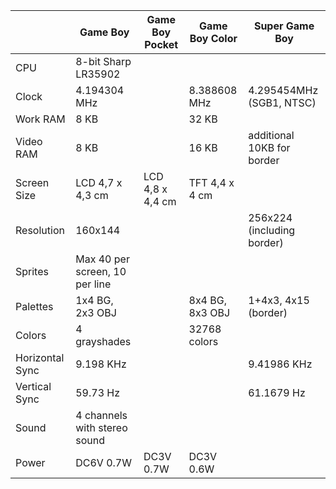 |                 | Game Boy                       | Game Boy Pocket | Game Boy Color  | Super Game Boy |
|-----------------|--------------------------------|-----------------|-----------------|----------------|
| CPU             | 8-bit Sharp LR35902            |                 |                 |                |
| Clock           | 4.194304 MHz                   |                 | 8.388608 MHz    | 4.295454MHz (SGB1, NTSC)|
| Work RAM        | 8 KB                           |                 | 32 KB           |                |
| Video RAM       | 8 KB                           |                 | 16 KB           | additional 10KB for border|
| Screen Size     | LCD 4,7 x 4,3 cm               | LCD 4,8 x 4,4 cm| TFT 4,4 x 4 cm  |                |
| Resolution      | 160x144                        |                 |                 | 256x224 (including border)|
| Sprites         | Max 40 per screen, 10 per line |                 |                 |                |
| Palettes        | 1x4 BG, 2x3 OBJ                |                 | 8x4 BG, 8x3 OBJ | 1+4x3, 4x15 (border) |
| Colors          | 4 grayshades                   |                 | 32768 colors    |                |
| Horizontal Sync | 9.198 KHz                      |                 |                 | 9.41986 KHz    |
| Vertical Sync   | 59.73 Hz                       |                 |                 | 61.1679 Hz     |
| Sound           | 4 channels with stereo sound   |                 |                 |                |
| Power           | DC6V 0.7W                      | DC3V 0.7W       | DC3V 0.6W       |                |

